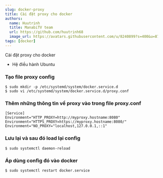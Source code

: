 ```yaml
---
slug: docker-proxy
title: Cài đặt proxy cho docker
authors:
  name: Huutrinh
  title: ManabiTV team
  url: https://github.com/huutrinh68
  image_url: https://avatars.githubusercontent.com/u/8240899?s=400&u=8719e17cf254c73acc2919380796dee58facdf59&v=4
tags: [docker]
---
```

Cài đặt proxy cho docker
- Hệ điều hành Ubuntu

### Tạo file proxy config
```
$ sudo mkdir -p /etc/systemd/system/docker.service.d
$ sudo vi /etc/systemd/system/docker.service.d/proxy.conf
```
### Thêm những thông tin về proxy vào trong file proxy.conf
```
[Service]
Environment="HTTP_PROXY=http://myproxy.hostname:8080"
Environment="HTTPS_PROXY=https://myproxy.hostname:8080/"
Environment="NO_PROXY="localhost,127.0.0.1,::1"
```
### Lưu lại và sau đó load lại config
```
$ sudo systemctl daemon-reload
```

### Áp dùng config đó vào docker
```
$ sudo systemctl restart docker.service
```

